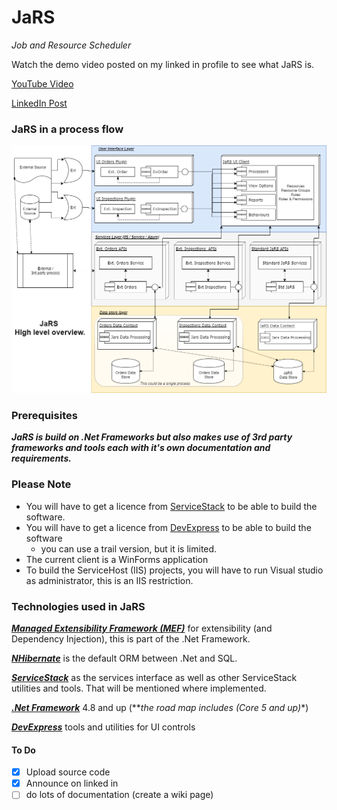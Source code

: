 # JaRS
*Job and Resource Scheduler*

Watch the demo video posted on my linked in profile to see what JaRS is.

[YouTube Video](https://www.youtube.com/watch?time_continue=1&v=To_z8fO58UA&feature=emb_logo)

[LinkedIn Post](https://www.linkedin.com/posts/cobyc_jars-job-and-resource-scheduler-introduction-activity-6635079166310002689-h08Q)


### JaRS in a process flow

![jars flow image](documentation/images/Jars_Diagram.png)


### Prerequisites

_**JaRS is build on .Net Frameworks but also makes use of 3rd party frameworks and tools each with it's own documentation and requirements.**_

### Please Note
- You will have to get a licence from [ServiceStack](https://servicestack.net/) to be able to build the software.
- You will have to get a licence from [DevExpress](https://www.devexpress.com/) to be able to build the software
  - you can use a trail version, but it is limited.
- The current client is a WinForms application
- To build the ServiceHost (IIS) projects, you will have to run Visual studio as administrator, this is an IIS restriction.

### Technologies used in JaRS
[**_Managed Extensibility Framework (MEF)_**](https://docs.microsoft.com/en-us/dotnet/framework/mef/) for extensibility (and Dependency Injection), this is part of the .Net Framework.

[**_NHibernate_**](https://nhibernate.info/) is the default ORM between .Net and SQL.

[**_ServiceStack_**](https://servicestack.net/) as the services interface as well as other ServiceStack utilities and tools. That will be mentioned where implemented.

[**_.Net Framework_**](https://dotnet.microsoft.com/) 4.8 and up (**_the road map includes (Core 5 and up)_*)

[**_DevExpress_**](https://www.devexpress.com/) tools and utilities for UI controls

#### To Do
- [x] Upload source code
- [x] Announce on linked in
- [ ] do lots of documentation (create a wiki page)
